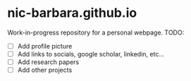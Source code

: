 # nic-barbara.github.io

Work-in-progress repository for a personal webpage. TODO:

- [ ] Add profile picture
- [ ] Add links to socials, google scholar, linkedin, etc...
- [ ] Add research papers
- [ ] Add other projects
